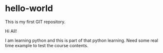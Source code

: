# hello-world
This is my first GIT repository.

Hi All!

I am learning python and this is part of that python learning.
Need some real time example to test the course contents.
